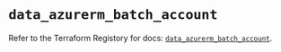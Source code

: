 # `data_azurerm_batch_account`

Refer to the Terraform Registory for docs: [`data_azurerm_batch_account`](https://www.terraform.io/docs/providers/azurerm/d/batch_account).
